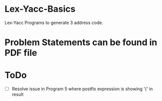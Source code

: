 # Lex-Yacc-Basics
Lex-Yacc Programs to generate 3 address code. 

# Problem Statements can be found in PDF file

# ToDo
 * [ ] Resolve issue in Program 5 where postfix expression is showing '(' in result
